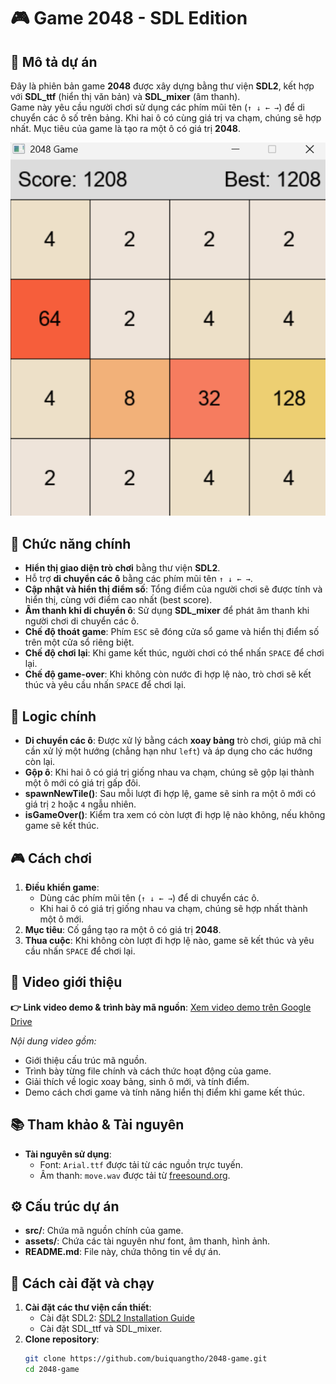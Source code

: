 # 🎮 Game 2048 - SDL Edition

## 📌 Mô tả dự án

Đây là phiên bản game **2048** được xây dựng bằng thư viện **SDL2**, kết hợp với **SDL_ttf** (hiển thị văn bản) và **SDL_mixer** (âm thanh).  
Game này yêu cầu người chơi sử dụng các phím mũi tên (`↑ ↓ ← →`) để di chuyển các ô số trên bảng. Khi hai ô có cùng giá trị va chạm, chúng sẽ hợp nhất. Mục tiêu của game là tạo ra một ô có giá trị **2048**.

![Game 2048 Screenshot](photo.png) 

## 🔧 Chức năng chính

- **Hiển thị giao diện trò chơi** bằng thư viện **SDL2**.
- Hỗ trợ **di chuyển các ô** bằng các phím mũi tên `↑ ↓ ← →`.
- **Cập nhật và hiển thị điểm số**: Tổng điểm của người chơi sẽ được tính và hiển thị, cùng với điểm cao nhất (best score).
- **Âm thanh khi di chuyển ô**: Sử dụng **SDL_mixer** để phát âm thanh khi người chơi di chuyển các ô.
- **Chế độ thoát game**: Phím `ESC` sẽ đóng cửa sổ game và hiển thị điểm số trên một cửa sổ riêng biệt.
- **Chế độ chơi lại**: Khi game kết thúc, người chơi có thể nhấn `SPACE` để chơi lại.
- **Chế độ game-over**: Khi không còn nước đi hợp lệ nào, trò chơi sẽ kết thúc và yêu cầu nhấn `SPACE` để chơi lại.

## 🧠 Logic chính

- **Di chuyển các ô**: Được xử lý bằng cách **xoay bảng** trò chơi, giúp mã chỉ cần xử lý một hướng (chẳng hạn như `left`) và áp dụng cho các hướng còn lại.
- **Gộp ô**: Khi hai ô có giá trị giống nhau va chạm, chúng sẽ gộp lại thành một ô mới có giá trị gấp đôi.
- **spawnNewTile()**: Sau mỗi lượt đi hợp lệ, game sẽ sinh ra một ô mới có giá trị `2` hoặc `4` ngẫu nhiên.
- **isGameOver()**: Kiểm tra xem có còn lượt đi hợp lệ nào không, nếu không game sẽ kết thúc.

## 🎮 Cách chơi

1. **Điều khiển game**: 
   - Dùng các phím mũi tên (`↑ ↓ ← →`) để di chuyển các ô.
   - Khi hai ô có giá trị giống nhau va chạm, chúng sẽ hợp nhất thành một ô mới.
2. **Mục tiêu**: Cố gắng tạo ra một ô có giá trị **2048**.
3. **Thua cuộc**: Khi không còn lượt đi hợp lệ nào, game sẽ kết thúc và yêu cầu nhấn `SPACE` để chơi lại.

## 🎥 Video giới thiệu

**👉 Link video demo & trình bày mã nguồn**: [Xem video demo trên Google Drive](https://drive.google.com/file/d/1HNZAg7l5VvGEOFmdrre2pTAaNW4ceHNB/view?usp=sharing)

*Nội dung video gồm:*
- Giới thiệu cấu trúc mã nguồn.
- Trình bày từng file chính và cách thức hoạt động của game.
- Giải thích về logic xoay bảng, sinh ô mới, và tính điểm.
- Demo cách chơi game và tính năng hiển thị điểm khi game kết thúc.

## 📚 Tham khảo & Tài nguyên

- **Tài nguyên sử dụng**:
  - Font: `Arial.ttf` được tải từ các nguồn trực tuyến.
  - Âm thanh: `move.wav` được tải từ [freesound.org](https://freesound.org/).

## ⚙️ Cấu trúc dự án

- **src/**: Chứa mã nguồn chính của game.
- **assets/**: Chứa các tài nguyên như font, âm thanh, hình ảnh.
- **README.md**: File này, chứa thông tin về dự án.

## 🔧 Cách cài đặt và chạy

1. **Cài đặt các thư viện cần thiết**:
   - Cài đặt SDL2: [SDL2 Installation Guide](https://wiki.libsdl.org/Installation)
   - Cài đặt SDL_ttf và SDL_mixer.
2. **Clone repository**:
   ```bash
   git clone https://github.com/buiquangtho/2048-game.git
   cd 2048-game
